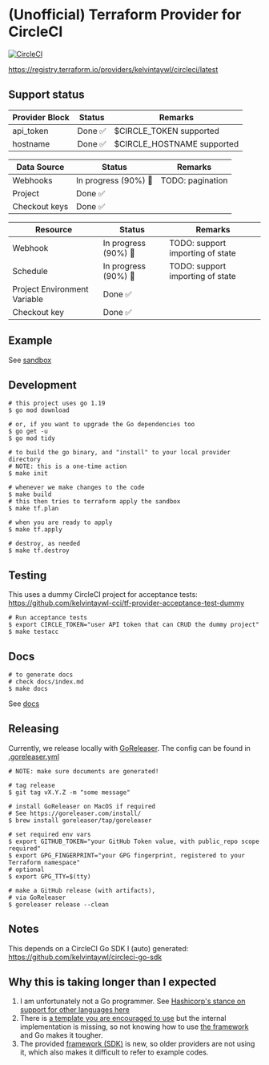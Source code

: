 # (Unofficial) Terraform Provider for CircleCI

[![CircleCI](https://dl.circleci.com/status-badge/img/gh/kelvintaywl-cci/terraform-provider-circleci/tree/main.svg?style=shield)](https://dl.circleci.com/status-badge/redirect/gh/kelvintaywl-cci/terraform-provider-circleci/tree/main)

https://registry.terraform.io/providers/kelvintaywl/circleci/latest

## Support status

| Provider Block | Status | Remarks |
| --- | --- | --- |
| api_token | Done :white_check_mark: | $CIRCLE_TOKEN supported |
| hostname | Done :white_check_mark: | $CIRCLE_HOSTNAME supported |

| Data Source | Status | Remarks |
| --- | --- | --- |
| Webhooks | In progress (90%) :construction_worker: | TODO: pagination |
| Project | Done :white_check_mark: | |
| Checkout keys | Done :white_check_mark: | |

| Resource | Status | Remarks |
| --- | --- | --- |
| Webhook | In progress (90%) :construction_worker: | TODO: support importing of state |
| Schedule | In progress (90%) :construction_worker: | TODO: support importing of state |
| Project Environment Variable | Done :white_check_mark: | |
| Checkout key | Done :white_check_mark: | |

## Example

See [sandbox](sandbox/main.tf)

## Development

```console
# this project uses go 1.19
$ go mod download

# or, if you want to upgrade the Go dependencies too
$ go get -u
$ go mod tidy

# to build the go binary, and "install" to your local provider directory
# NOTE: this is a one-time action
$ make init

# whenever we make changes to the code
$ make build
# this then tries to terraform apply the sandbox
$ make tf.plan

# when you are ready to apply
$ make tf.apply

# destroy, as needed
$ make tf.destroy
```

## Testing

This uses a dummy CircleCI project for acceptance tests:
https://github.com/kelvintaywl-cci/tf-provider-acceptance-test-dummy

```console
# Run acceptance tests
$ export CIRCLE_TOKEN="user API token that can CRUD the dummy project"
$ make testacc
```


## Docs

```console
# to generate docs
# check docs/index.md
$ make docs
```

See [docs](docs/index.md)

## Releasing

Currently, we release locally with [GoReleaser](https://goreleaser.com/install/).
The config can be found in [.goreleaser.yml](.goreleaser.yml)

```console
# NOTE: make sure documents are generated!

# tag release
$ git tag vX.Y.Z -m "some message"

# install GoReleaser on MacOS if required
# See https://goreleaser.com/install/
$ brew install goreleaser/tap/goreleaser

# set required env vars
$ export GITHUB_TOKEN="your GitHub Token value, with public_repo scope required"
$ export GPG_FINGERPRINT="your GPG fingerprint, registered to your Terraform namespace"
# optional
$ export GPG_TTY=$(tty)

# make a GitHub release (with artifacts),
# via GoReleaser
$ goreleaser release --clean
```

## Notes

This depends on a CircleCI Go SDK I (auto) generated:
https://github.com/kelvintaywl/circleci-go-sdk


## Why this is taking longer than I expected

1. I am unfortunately not a Go programmer. See [Hashicorp's stance on support for other languages here](https://developer.hashicorp.com/terraform/plugin/sdkv2/best-practices/other-languages)
2. There is [a template you are encouraged to use](https://github.com/hashicorp/terraform-provider-scaffolding-framework) but the internal implementation is missing, so not knowing how to use [the framework](https://github.com/hashicorp/terraform-plugin-framework) and Go makes it tougher.
3. The provided [framework (SDK)](https://github.com/hashicorp/terraform-plugin-framework) is new, so older providers are not using it, which also makes it difficult to refer to example codes.
